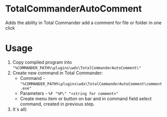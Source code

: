 # TotalCommanderAutoComment
Adds the ability in Total Commander add a comment for file or folder in one click
# Usage
1. Copy compiled program into `"%COMMANDER_PATH%\plugins\wdx\TotalCommanderAutoComment\"`
2. Create new command in Total Commander:
	* Command - `"%COMMANDER_PATH%\plugins\wdx\TotalCommanderAutoComment\comment.exe"`
	* Parameters - `%F "%P\" "<string for comment>"`
	* Create menu item or button on bar and in command field select command, created in previous step.
3. It`s all)
